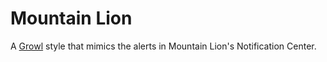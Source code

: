Mountain Lion
====
A [Growl](http://growl.info/) style that mimics the alerts in Mountain Lion's Notification Center.